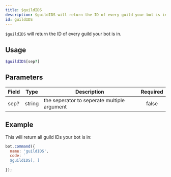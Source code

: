 ```yaml
---
title: $guildIDS 
description: $guildIDS will return the ID of every guild your bot is in.
id: guildIDS
---
```


`$guildIDS` will return the ID of every guild your bot is in.

## Usage

```php
$guildIDS[sep?]
```

## Parameters 


| Field | Type   | Description                                 | Required |
| ----- | ------ | ------------------------------------------- |:--------:|
| sep?  | string | the seperator to seperate multiple argument |    false    |


## Example

This will return all guild IDs your bot is in:

```javascript
bot.command({
  name: 'guildIDS',
  code: `
  $guildIDS[, ]
  `
});
```
